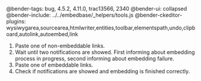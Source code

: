 @bender-tags: bug, 4.5.2, 4.11.0, trac13566, 2340
@bender-ui: collapsed
@bender-include: ../../embedbase/_helpers/tools.js
@bender-ckeditor-plugins: wysiwygarea,sourcearea,htmlwriter,entities,toolbar,elementspath,undo,clipboard,autolink,autoembed,link

1. Paste one of non-embeddable links.
1. Wait until two notifications are showed. First informing about embedding process in progress, second informing about embedding failure.
1. Paste one of embeddable links.
1. Check if notifications are showed and embedding is finished correctly.

